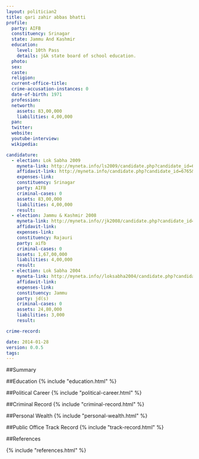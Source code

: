```yaml
---
layout: politician2
title: qari zahir abbas bhatti
profile: 
  party: AIFB
  constituency: Srinagar
  state: Jammu And Kashmir
  education: 
    level: 10th Pass
    details: j&k state board of school education.
  photo: 
  sex: 
  caste: 
  religion: 
  current-office-title: 
  crime-accusation-instances: 0
  date-of-birth: 1971
  profession: 
  networth: 
    assets: 83,00,000
    liabilities: 4,00,000
  pan: 
  twitter: 
  website: 
  youtube-interview: 
  wikipedia: 

candidature: 
  - election: Lok Sabha 2009
    myneta-link: http://myneta.info/ls2009/candidate.php?candidate_id=6765
    affidavit-link: http://myneta.info/candidate.php?candidate_id=6765&scan=original
    expenses-link: 
    constituency: Srinagar 
    party: AIFB
    criminal-cases: 0
    assets: 83,00,000
    liabilities: 4,00,000
    result:  
  - election: Jammu & Kashmir 2008
    myneta-link: http://myneta.info//jk2008/candidate.php?candidate_id=1290
    affidavit-link: 
    expenses-link: 
    constituency: Rajauri 
    party: aifb
    criminal-cases: 0
    assets: 1,67,00,000
    liabilities: 4,00,000
    result:  
  - election: Lok Sabha 2004
    myneta-link: http://myneta.info//loksabha2004/candidate.php?candidate_id=1413
    affidavit-link: 
    expenses-link: 
    constituency: Jammu 
    party: jd(s)
    criminal-cases: 0
    assets: 24,80,000
    liabilities: 3,000
    result:  

crime-record: 

date: 2014-01-28
version: 0.0.5
tags: 
---
```

##Summary


##Education
{% include "education.html" %}


##Political Career
{% include "political-career.html" %}


##Criminal Record
{% include "criminal-record.html" %}


##Personal Wealth
{% include "personal-wealth.html" %}


##Public Office Track Record
{% include "track-record.html" %}


##References


{% include "references.html" %}